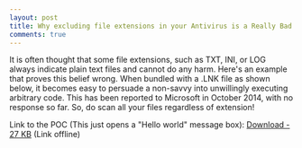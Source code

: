 ```yaml
---
layout: post
title: Why excluding file extensions in your Antivirus is a Really Bad Idea
comments: true
---
```



It is often thought that some file extensions, such as TXT, INI, or LOG always indicate plain text files and cannot do any harm.
Here's an example that proves this belief wrong. When bundled with a .LNK file as shown below, it becomes easy to persuade a non-savvy into unwillingly executing arbitrary code.
This has been reported to Microsoft in October 2014, with no response so far. So, do scan all your files regardless of extension!


Link to the POC (This just opens a "Hello world" message box):  <A href=http://trax.x10.mx/>Download - 27 KB</A> (Link offline)
